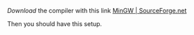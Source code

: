 *Download* the compiler with this link [MinGW | SourceForge.net](https://sourceforge.net/projects/mingw/)

Then you should have this setup.